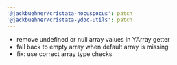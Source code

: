 ```yaml
---
'@jackbuehner/cristata-hocuspocus': patch
'@jackbuehner/cristata-ydoc-utils': patch
---
```


- remove undefined or null array values in YArray getter
- fall back to empty array when default array is missing
- fix: use correct array type checks
